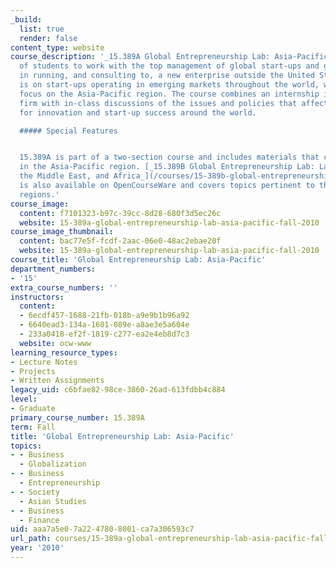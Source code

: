 ```yaml
---
_build:
  list: true
  render: false
content_type: website
course_description: '_15.389A Global Entrepreneurship Lab: Asia-Pacific_ enables teams
  of students to work with the top management of global start-ups and gain experience
  in running, and consulting to, a new enterprise outside the United States. The focus
  is on start-ups operating in emerging markets throughout the world, with a special
  focus on the Asia-Pacific region. The course combines an internship in a growing
  firm with in-class discussions of the issues and policies that affect the climate
  for innovation and start-up success around the world.

  ##### Special Features


  15.389A is part of a two-section course and includes materials that cover entrepreneurship
  in the Asia-Pacific region. [_15.389B Global Entrepreneurship Lab: Latin America,
  the Middle East, and Africa_](/courses/15-389b-global-entrepreneurship-lab-latin-america-the-middle-east-and-africa-fall-2010)
  is also available on OpenCourseWare and covers topics pertinent to these additional
  regions.'
course_image:
  content: f7101323-b97c-39cc-8d28-680f3d5ec26c
  website: 15-389a-global-entrepreneurship-lab-asia-pacific-fall-2010
course_image_thumbnail:
  content: bac77e5f-fcdf-2aac-06e0-48ac2ebae20f
  website: 15-389a-global-entrepreneurship-lab-asia-pacific-fall-2010
course_title: 'Global Entrepreneurship Lab: Asia-Pacific'
department_numbers:
- '15'
extra_course_numbers: ''
instructors:
  content:
  - 6ecdf457-1688-21fb-018b-a9e9b1b96a92
  - 6640ead3-134a-1601-089e-a8ae3e5a604e
  - 233a0418-ef2f-1819-c277-ea2e4eb8d7c3
  website: ocw-www
learning_resource_types:
- Lecture Notes
- Projects
- Written Assignments
legacy_uid: c6bfae82-98ce-3860-26ad-613fdbb4c884
level:
- Graduate
primary_course_number: 15.389A
term: Fall
title: 'Global Entrepreneurship Lab: Asia-Pacific'
topics:
- - Business
  - Globalization
- - Business
  - Entrepreneurship
- - Society
  - Asian Studies
- - Business
  - Finance
uid: aaa7a5e0-7a22-4780-8001-ca7a306593c7
url_path: courses/15-389a-global-entrepreneurship-lab-asia-pacific-fall-2010
year: '2010'
---
```

